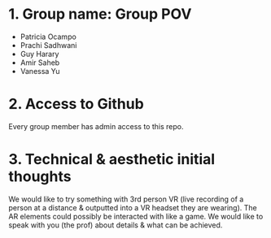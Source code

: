# 1. Group name: Group POV
* Patricia Ocampo
* Prachi Sadhwani
* Guy Harary
* Amir Saheb
* Vanessa Yu

# 2. Access to Github
Every group member has admin access to this repo.

# 3. Technical & aesthetic initial thoughts
We would like to try something with 3rd person VR (live recording of a person at a distance & outputted into a VR headset they are wearing). The AR elements could possibly be interacted with like a game. We would like to speak with you (the prof) about details & what can be achieved.
